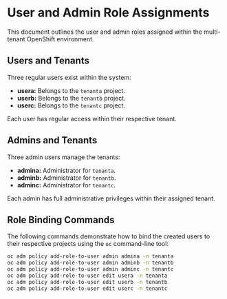 # User and Admin Role Assignments

This document outlines the user and admin roles assigned within the multi-tenant OpenShift environment.

## Users and Tenants

Three regular users exist within the system:

* **usera:** Belongs to the `tenanta` project.
* **userb:** Belongs to the `tenantb` project.
* **userc:** Belongs to the `tenantc` project.

Each user has regular access within their respective tenant.

## Admins and Tenants

Three admin users manage the tenants:

* **admina:**  Administrator for `tenanta`.
* **adminb:**  Administrator for `tenantb`.
* **adminc:**  Administrator for `tenantc`.

Each admin has full administrative privileges within their assigned tenant.

## Role Binding Commands

The following commands demonstrate how to bind the created users to their respective projects using the `oc` command-line tool:

```bash
oc adm policy add-role-to-user admin admina -n tenanta
oc adm policy add-role-to-user admin adminb -n tenantb
oc adm policy add-role-to-user admin adminc -n tenantc
oc adm policy add-role-to-user edit usera -n tenanta
oc adm policy add-role-to-user edit userb -n tenantb
oc adm policy add-role-to-user edit userc -n tenantc
